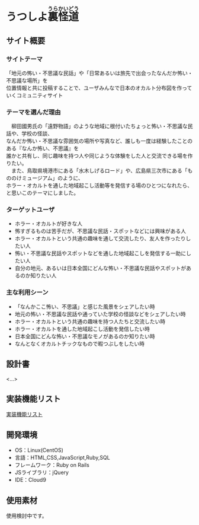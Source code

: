 # うつしよ<ruby>裏怪道<rp>（</rp><rt>うらかいどう</rt><rp>）</rp></ruby>

## サイト概要
### サイトテーマ
「地元の怖い・不思議な民話」や「日常あるいは旅先で出会ったなんだか怖い・不思議な場所」を  
位置情報と共に投稿することで、ユーザみんなで日本のオカルト分布図を作っていくコミュニティサイト

### テーマを選んだ理由
　柳田國男氏の「遠野物語」のような地域に根付いたちょっと怖い・不思議な民話や、学校の怪談、  
なんだか怖い・不思議な雰囲気の場所や写真など、誰しも一度は経験したことのある『なんか怖い、不思議』を  
誰かと共有し、同じ趣味を持つ人や同じような体験をした人と交流できる場を作りたい。  
　また、鳥取県境港市にある「水木しげるロード」や、広島県三次市にある「もののけミュージアム」のように、  
ホラー・オカルトを通した地域起こし活動等を発信する場のひとつになれたら、と思いこのテーマにしました。

### ターゲットユーザ
- ホラー・オカルトが好きな人
- 怖すぎるものは苦手だが、不思議な民話・スポットなどには興味がある人
- ホラー・オカルトという共通の趣味を通して交流したり、友人を作ったりしたい人
- 怖い・不思議な民話やスポットなどを通した地域起こしを発信する一助にしたい人
- 自分の地元、あるいは日本全国にどんな怖い・不思議な民話やスポットがあるのか知りたい人

### 主な利用シーン
- 「なんかここ怖い、不思議」と感じた風景をシェアしたい時
- 地元の怖い・不思議な民話や通っていた学校の怪談などをシェアしたい時
- ホラー・オカルトという共通の趣味を持つ人たちと交流したい時
- ホラー・オカルトを通した地域起こし活動を発信したい時
- 日本全国にどんな怖い・不思議なモノがあるのか知りたい時
- なんとなくオカルトチックなもので暇つぶしをしたい時

## 設計書
<...>

## 実装機能リスト
[実装機能リスト](https://docs.google.com/spreadsheets/d/1IQtYjrcAJMfpGHiheaRgTSO40gS0S5aCTOjJQTZYRu0/edit?usp=sharing)

## 開発環境
- OS：Linux(CentOS)
- 言語：HTML,CSS,JavaScript,Ruby,SQL
- フレームワーク：Ruby on Rails
- JSライブラリ：jQuery
- IDE：Cloud9

## 使用素材
使用検討中です。